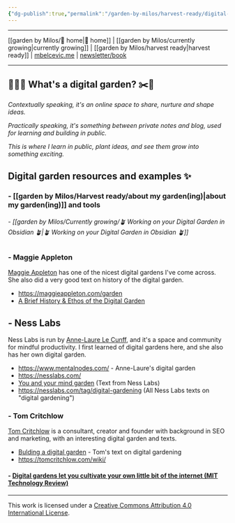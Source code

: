 ```yaml
---
{"dg-publish":true,"permalink":"/garden-by-milos/harvest-ready/digital-garden/"}
---
```



---
[[garden by Milos/🏡 home\|🏡 home]] | [[garden by Milos/currently growing\|currently growing]] | [[garden by Milos/harvest ready\|harvest ready]] | [mbelcevic.me](https://mbelcevic.me/) | [newsletter/book](https://buildyourway.substack.com) 

---


## 👨🏻‍🌾 What's a digital garden? ✂️🌳​

*Contextually speaking, it's an online space to share, nurture and shape ideas.* 

*Practically speaking, it's something between private notes and blog, used for learning and building in public.*

*This is where I learn in public, plant ideas, and see them grow into something exciting.*

## Digital garden resources and examples ✨

### - [[garden by Milos/Harvest ready/about my garden(ing)\|about my garden(ing)]] and tools

###### - [[garden by Milos/Currently growing/🪴 Working on your Digital Garden in Obsidian 🪴\|🪴 Working on your Digital Garden in Obsidian 🪴]]


### - Maggie Appleton
[Maggie Appleton](https://maggieappleton.com/about) has one of the nicest digital gardens I've come across. She also did a very good text on history of the digital garden.

- https://maggieappleton.com/garden
- [A Brief History & Ethos of the Digital Garden](https://maggieappleton.com/garden-history)

## - Ness Labs
Ness Labs is run by [Anne-Laure Le Cunff](https://anne-laure.net/#), and it's a space and community for mindful productivity. I first learned of digital gardens here, and she also has her own digital garden.
 
- https://www.mentalnodes.com/ - Anne-Laure's digital garden
- https://nesslabs.com/
- [You and your mind garden](https://nesslabs.com/mind-garden) (Text from Ness Labs)
- https://nesslabs.com/tag/digital-gardening (All Ness Labs texts on "digital gardening")

### - Tom Critchlow
[Tom Critchlow](https://tomcritchlow.com/about/) is a consultant, creator and founder with background in SEO and marketing, with an interesting digital garden and texts.

- [Bulding a digital garden](https://tomcritchlow.com/2019/02/17/building-digital-garden/) - Tom's text on digital gardening
- https://tomcritchlow.com/wiki/

#### - [Digital gardens let you cultivate your own little bit of the internet (MIT Technology Review)](https://www.technologyreview.com/2020/09/03/1007716/digital-gardens-let-you-cultivate-your-own-little-bit-of-the-internet/)






----
This work is licensed under a [Creative Commons Attribution 4.0 International License](http://creativecommons.org/licenses/by/4.0/).